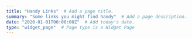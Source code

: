 ```yaml
---
title: "Handy Links"  # Add a page title.
summary: "Some links you might find handy"  # Add a page description.
date: "2020-01-01T00:00:00Z"  # Add today's date.
type: "widget_page"  # Page type is a Widget Page
---
```

